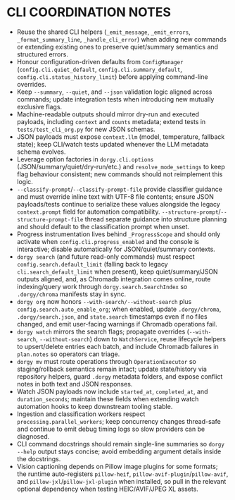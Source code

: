 # CLI COORDINATION NOTES

- Reuse the shared CLI helpers (`_emit_message`, `_emit_errors`, `_format_summary_line`, `_handle_cli_error`) when adding new commands or extending existing ones to preserve quiet/summary semantics and structured errors.
- Honour configuration-driven defaults from `ConfigManager` (`config.cli.quiet_default`, `config.cli.summary_default`, `config.cli.status_history_limit`) before applying command-line overrides.
- Keep `--summary`, `--quiet`, and `--json` validation logic aligned across commands; update integration tests when introducing new mutually exclusive flags.
- Machine-readable outputs should mirror dry-run and executed payloads, including `context` and `counts` metadata; extend tests in `tests/test_cli_org.py` for new JSON schemas.
- JSON payloads must expose `context.llm` (model, temperature, fallback state); keep CLI/watch tests updated whenever the LLM metadata schema evolves.
- Leverage option factories in `dorgy.cli.options` (JSON/summary/quiet/dry-run/etc.) and `resolve_mode_settings` to keep flag behaviour consistent; new commands should not reimplement this logic.
- `--classify-prompt`/`--classify-prompt-file` provide classifier guidance and must override inline text with UTF-8 file contents; ensure JSON payloads/tests continue to serialize these values alongside the legacy `context.prompt` field for automation compatibility. `--structure-prompt`/`--structure-prompt-file` thread separate guidance into structure planning and should default to the classification prompt when unset.
- Progress instrumentation lives behind `_ProgressScope` and should only activate when `config.cli.progress_enabled` and the console is interactive; disable automatically for JSON/quiet/summary contexts.
- `dorgy search` (and future read-only commands) must respect `config.search.default_limit` (falling back to legacy `cli.search_default_limit` when present), keep quiet/summary/JSON outputs aligned, and, as Chromadb integration comes online, route indexing/query work through `dorgy.search.SearchIndex` so `.dorgy/chroma` manifests stay in sync.
- `dorgy org` now honors `--with-search/--without-search` plus `config.search.auto_enable_org`; when enabled, update `.dorgy/chroma`, `.dorgy/search.json`, and `state.search` timestamps even if no files changed, and emit user-facing warnings if Chromadb operations fail.
- `dorgy watch` mirrors the search flags; propagate overrides (`--with-search`, `--without-search`) down to `WatchService`, reuse lifecycle helpers to upsert/delete entries each batch, and include Chromadb failures in `plan.notes` so operators can triage.
- `dorgy mv` must route operations through `OperationExecutor` so staging/rollback semantics remain intact; update state/history via repository helpers, guard `.dorgy` metadata folders, and expose conflict notes in both text and JSON responses.
- Watch JSON payloads now include `started_at`, `completed_at`, and `duration_seconds`; maintain these fields when extending watch automation hooks to keep downstream tooling stable.
- Ingestion and classification workers respect `processing.parallel_workers`; keep concurrency changes thread-safe and continue to emit debug timing logs so slow providers can be diagnosed.
- CLI command docstrings should remain single-line summaries so `dorgy --help` output stays concise; avoid embedding argument details inside the docstrings.
- Vision captioning depends on Pillow image plugins for some formats; the runtime auto-registers `pillow-heif`, `pillow-avif-plugin`/`pillow-avif`, and `pillow-jxl`/`pillow-jxl-plugin` when installed, so pull in the relevant optional dependency when testing HEIC/AVIF/JPEG XL assets.
